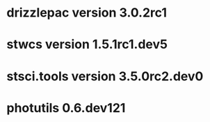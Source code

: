 # drizzlepac version 3.0.2rc1
# stwcs version 1.5.1rc1.dev5
# stsci.tools version 3.5.0rc2.dev0
# photutils 0.6.dev121
